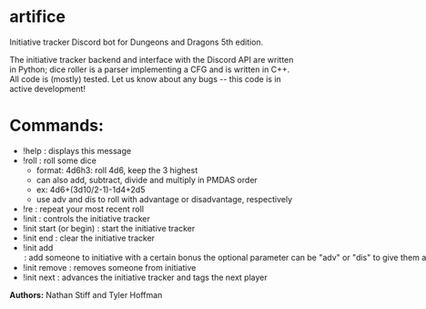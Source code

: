 # artifice
 
Initiative tracker Discord bot for Dungeons and Dragons 5th edition.

The initiative tracker backend and interface with the Discord API are written in Python; dice roller is a parser implementing a CFG and is written in C++. All code is (mostly) tested. Let us know about any bugs -- this code is in active development!

# Commands:
- !help : displays this message
- !roll : roll some dice
    - format: 4d6h3: roll 4d6, keep the 3 highest
    - can also add, subtract, divide and multiply in PMDAS order
    - ex: 4d6+(3d10/2-1)-1d4+2d5
    - use adv and dis to roll with advantage or disadvantage, respectively
- !re : repeat your most recent roll
- !init : controls the initiative tracker
- !init start (or begin) : start the initiative tracker
- !init end : clear the initiative tracker
- !init add <name> <bonus> <option> : add someone to initiative with a certain bonus
    - the optional parameter can be "adv" or "dis" to give them advantage or disadvantage on the roll, or a number to specify what they roll
- !init remove <name> : removes someone from initiative
- !init next : advances the initiative tracker and tags the next player

**Authors:** Nathan Stiff and Tyler Hoffman
